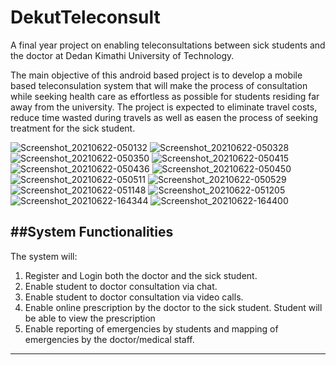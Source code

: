 # DekutTeleconsult
A final year project on enabling teleconsultations between sick students and the doctor at Dedan Kimathi University of Technology. 

The main objective of this android based project is to develop a mobile based teleconsulation system that will make the process of consultation while seeking health care as effortless as possible for students residing far away from the university.
The project is expected to eliminate travel costs, reduce time wasted during travels as well as easen the process of seeking treatment for the sick student.

![Screenshot_20210622-050132](https://user-images.githubusercontent.com/44303544/154270512-917511df-abb7-49e5-932f-6d5150c4bf1b.png)
![Screenshot_20210622-050328](https://user-images.githubusercontent.com/44303544/154270516-27014d12-d480-4469-a179-9a2e5abbcb02.png)
![Screenshot_20210622-050350](https://user-images.githubusercontent.com/44303544/154270530-abcd467d-aa81-401e-9290-3526daa99492.png)
![Screenshot_20210622-050415](https://user-images.githubusercontent.com/44303544/154270546-9e21ce05-e591-42cb-aed0-d7651933d63a.png)
![Screenshot_20210622-050436](https://user-images.githubusercontent.com/44303544/154270559-d1427646-4c5e-43fe-bbc8-4e98a9732d2d.png)
![Screenshot_20210622-050450](https://user-images.githubusercontent.com/44303544/154270564-86a9273c-788f-4654-b268-6f45ed71a68e.png)
![Screenshot_20210622-050511](https://user-images.githubusercontent.com/44303544/154270569-3ed154d2-91bc-4692-b076-549ea5d099df.png)
![Screenshot_20210622-050529](https://user-images.githubusercontent.com/44303544/154270415-17af30ac-27e7-4810-8b58-15af11d545c2.png)
![Screenshot_20210622-051148](https://user-images.githubusercontent.com/44303544/154270486-58cffd23-bf1e-4d42-8f1b-04ef561ba3fa.png)
![Screenshot_20210622-051205](https://user-images.githubusercontent.com/44303544/154270492-f7abde6c-2401-4c9c-8cbf-560c1d8f0531.png)
![Screenshot_20210622-164344](https://user-images.githubusercontent.com/44303544/154270497-10d0f143-a2aa-4ab1-b549-19a8a3f4a7c8.png)
![Screenshot_20210622-164400](https://user-images.githubusercontent.com/44303544/154270505-5253df04-db8a-4027-a406-0544dadf3dcb.png)


##System Functionalities
---
The system will:
1. Register and Login both the doctor and the sick student.
2. Enable student to doctor consultation via chat.
3. Enable student to doctor consultation via video calls.
4. Enable online prescription by the doctor to the sick student. Student will be able to view the prescription
5. Enable reporting of emergencies by students and mapping of emergencies by the doctor/medical staff.

***
